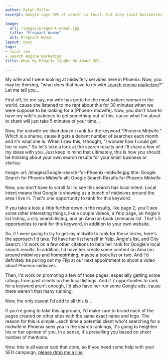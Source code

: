```yaml
---
author: Ralph Miller
excerpt: Google says 90% of search is local, but many local businesses have no idea what they're doing. Which leaves things wide open for you if you just follow the strategy I lay out in this article. Kudos to my midwife for inspiring it...

image:
  url: /images/pregnant-woman.jpg
  title: "Pregnant Woman"
  alt: Pregnant Woman
layout: post
tags:
- local seo
- search engine marketing
title: What My Midwife Taught Me About SEO

---
```


My wife and I were looking at midwifery services here in Phoenix. Now, you may be thinking, "what does that have to do with [search engine marketing](/services/search-engine-marketing)?" Let me tell you...

First off, let me say, my wife has gotta be the most patient woman in the world, cause she listened to me rant about this for 30 minutes when we were suppose to be looking for a [Phoenix midwife]. Now, you don't have to have my wife's patience to get something out of this, cause what I'm about to share will just take 5 minutes of your time...

Now, the midwife we liked doesn't rank for the keyword "Phoienix Midwife." Which is a shame, cause it gets a decent number of searches each month and it's what she is. When I saw this, I thought, "I wonder how I could get her to rank." So let's take a look at the search results and I'll share a few of my ideas with you. Just keep in mind that ultimately, this is how you should be thinking about your own search results for your small business or startup.  

image:
  url: /images/Google-search-for-Phoenix-midwife.jpg
  title: Google Search for Phoenix Midwife
  alt: Google Search Results for Phoenix Midwife

Now, you don't have to scroll far to see this search has local intent. Local intent means that Google is showing us a bunch of midwives around the area I live in. That's one opportunity to rank for this keyword.

If you take a look a little further down in the results, like page 2, you'll see some other interesting things, like a couple videos, a Yelp page, an Angie's list listing, a city search listing, and an Amazon book Listmania list. That's 5 opportunites to rank for this keyword, in addition to your own website.

So, if I were going to try to get my midwife to rank for these terms, here's the approach I'd take. I'd have her list herself in Yelp, Angie's list, and City Search. I'd work on a few other citations to help her rank for Google's local search results. In addition, I'd have her create some content on Amazon around midwives and homebirthing, maybe a book list or two. And I'd definitely be pulling out my Flip at our next appointment to shoot a video about Phoenix midwives.

Then, I'd work on promoting a few of those pages, especially getting some ratings from past clients on the local listings. And if 7 opportunites to rank for a keyword aren't enough, I'd also have her run some Google ads, cause there weren't that many running.

Now, the only caveat I'd add to all this is...

If you're going to take this approach, I'd make sure to brand each of the pages created on other sites with the same exact name and logo. The reason for this is simple...each time a potential client who's searching for a midwife in Phoenix sees you in the search rankings, it's going to heighten his or her opinion of you. In a sense, it's preselling you based on sheer number of mentions.

Now, this is all easier said that done, so if you need some help with your SEO campaign, [please drop me a line](/contact).